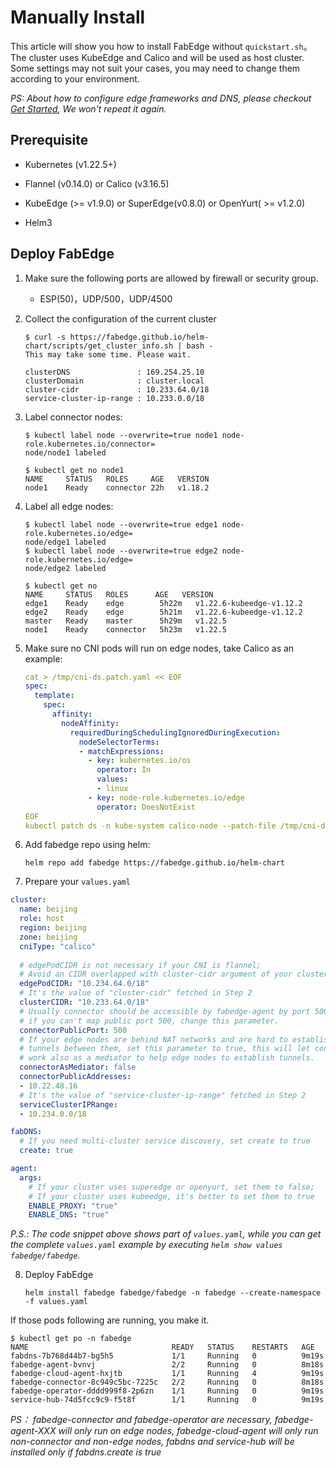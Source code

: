 # Manually Install

This article will show you how to install FabEdge without `quickstart.sh`。The cluster uses KubeEdge and Calico and will be used as host cluster. Some settings may not suit your cases, you may need to change them according to your environment.

*PS: About how to configure edge frameworks and DNS, please checkout [Get Started](./get-started.md), We won't repeat it again.*

## Prerequisite

- Kubernetes (v1.22.5+)

- Flannel (v0.14.0) or Calico (v3.16.5)

- KubeEdge (>= v1.9.0) or SuperEdge(v0.8.0) or OpenYurt( >= v1.2.0)

- Helm3



## Deploy FabEdge

1. Make sure the following ports are allowed by firewall or security group. 
   - ESP(50)，UDP/500，UDP/4500
   
2. Collect the configuration of the current cluster  
	
	```shell
	$ curl -s https://fabedge.github.io/helm-chart/scripts/get_cluster_info.sh | bash -
	This may take some time. Please wait.
		
	clusterDNS               : 169.254.25.10
	clusterDomain            : cluster.local
	cluster-cidr             : 10.233.64.0/18
	service-cluster-ip-range : 10.233.0.0/18
	```

3. Label connector nodes:

	```shell
	$ kubectl label node --overwrite=true node1 node-role.kubernetes.io/connector=
	node/node1 labeled
	
	$ kubectl get no node1
	NAME     STATUS   ROLES     AGE   VERSION
	node1    Ready    connector 22h   v1.18.2
	```

4. Label all edge nodes: 

	```shell
	$ kubectl label node --overwrite=true edge1 node-role.kubernetes.io/edge=
	node/edge1 labeled
	$ kubectl label node --overwrite=true edge2 node-role.kubernetes.io/edge=
	node/edge2 labeled
	
	$ kubectl get no
	NAME     STATUS   ROLES      AGE   VERSION
	edge1    Ready    edge        5h22m   v1.22.6-kubeedge-v1.12.2
	edge2    Ready    edge        5h21m   v1.22.6-kubeedge-v1.12.2
	master   Ready    master      5h29m   v1.22.5
	node1    Ready    connector   5h23m   v1.22.5
	```

5. Make sure no CNI pods will run on edge nodes,  take Calico as an example: 

   ```yaml
   cat > /tmp/cni-ds.patch.yaml << EOF
   spec:
     template:
       spec:
         affinity:
           nodeAffinity:
             requiredDuringSchedulingIgnoredDuringExecution:
               nodeSelectorTerms:
               - matchExpressions:
                 - key: kubernetes.io/os
                   operator: In
                   values:
                   - linux
                 - key: node-role.kubernetes.io/edge
                   operator: DoesNotExist
   EOF
   kubectl patch ds -n kube-system calico-node --patch-file /tmp/cni-ds.patch.yaml
   ```

6. Add fabedge repo using helm: 

   ```shell
   helm repo add fabedge https://fabedge.github.io/helm-chart
   ```

 7. Prepare your `values.yaml`

```yaml
cluster:
  name: beijing
  role: host
  region: beijing
  zone: beijing
  cniType: "calico"
  
  # edgePodCIDR is not necessary if your CNI is flannel;
  # Avoid an CIDR overlapped with cluster-cidr argument of your cluster
  edgePodCIDR: "10.234.64.0/18" 
  # It's the value of "cluster-cidr" fetched in Step 2
  clusterCIDR: "10.233.64.0/18"
  # Usually connector should be accessible by fabedge-agent by port 500,
  # if you can't map public port 500, change this parameter.
  connectorPublicPort: 500
  # If your edge nodes are behind NAT networks and are hard to establish
  # tunnels between them, set this parameter to true, this will let connector
  # work also as a mediator to help edge nodes to establish tunnels.
  connectorAsMediator: false
  connectorPublicAddresses:
  - 10.22.48.16
  # It's the value of "service-cluster-ip-range" fetched in Step 2
  serviceClusterIPRange:
  - 10.234.0.0/18

fabDNS: 
  # If you need multi-cluster service discovery, set create to true
  create: true 

agent:
  args:
    # If your cluster uses superedge or openyurt, set them to false;
    # If your cluster uses kubeedge, it's better to set them to true
    ENABLE_PROXY: "true" 
    ENABLE_DNS: "true"
```

*P.S.: The code snippet above shows part of `values.yaml`, while you can get the complete `values.yaml` example by executing `helm show values fabedge/fabedge`.*

8. Deploy FabEdge

   ```shell
   helm install fabedge fabedge/fabedge -n fabedge --create-namespace -f values.yaml
   ```

If those pods following are running, you make it.

```shell
$ kubectl get po -n fabedge
NAME                                READY   STATUS    RESTARTS   AGE
fabdns-7b768d44b7-bg5h5             1/1     Running   0          9m19s
fabedge-agent-bvnvj                 2/2     Running   0          8m18s
fabedge-cloud-agent-hxjtb           1/1     Running   4          9m19s
fabedge-connector-8c949c5bc-7225c   2/2     Running   0          8m18s
fabedge-operator-dddd999f8-2p6zn    1/1     Running   0          9m19s
service-hub-74d5fcc9c9-f5t8f        1/1     Running   0          9m19s
```

*PS： fabedge-connector and fabedge-operator are necessary, fabedge-agent-XXX will only run on edge nodes, fabedge-cloud-agent will only run non-connector and non-edge nodes, fabdns and service-hub will be installed only if fabdns.create is true*

